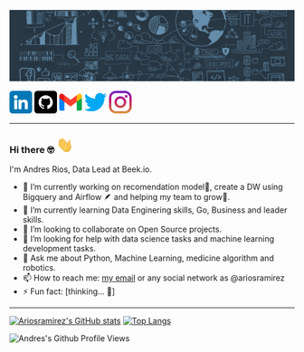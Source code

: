 <!-- Baner -->
![baner](images/github_background.jpg)

<!-- Social Media -->
<a href="https://www.linkedin.com/in/ariosramirez"><img src="https://github.com/ariosramirez/ariosramirez/blob/main/images/logos/linkedin.png" width="40" /></a>
<a href="https://github.com/ariosramirez"><img src="https://github.com/ariosramirez/ariosramirez/blob/main/images/logos/github.png" width="40" /></a>
<a href="mailto:ariosramirez.data@gmail.com"><img src="https://github.com/ariosramirez/ariosramirez/blob/main/images/logos/gmail.png" width="40" /></a>
<a href="https://twitter.com/ariosramirez"><img src="https://github.com/ariosramirez/ariosramirez/blob/main/images/logos/twitter.png" width="40" /></a>
<a href="https://www.instagram.com/ariosramirez"><img src="https://github.com/ariosramirez/ariosramirez/blob/main/images/logos/instagram.png" width="40" /></a>


---

<!-- Who I am -->
### Hi there 🤓 <img src="https://raw.githubusercontent.com/ABSphreak/ABSphreak/master/gifs/Hi.gif" width="30px">

I'm Andres Rios, Data Lead at Beek.io.

- 🔭 I’m currently working on recomendation model🤖, create a DW using Bigquery and Airflow 🪶 and helping my team to grow🚀.  
- 🌱 I’m currently learning Data Enginering skills, Go, Business and leader skills.
- 👯 I’m looking to collaborate on Open Source projects.
- 🤔 I’m looking for help with data science tasks and machine learning development tasks.
- 💬 Ask me about Python, Machine Learning, medicine algorithm and robotics. 
- 📫 How to reach me: [my email](mailto:ariosramirez.data@gmail.com) or any social network as @ariosramirez 
- ⚡ Fun fact: [thinking... 🤔] 
---

<link rel="stylesheet" href="https://cdn.jsdelivr.net/gh/devicons/devicon@v2.14.0/devicon.min.css">

[![Ariosramirez's GitHub stats](https://github-readme-stats.vercel.app/api?username=ariosramirez&count_private=true&theme=dark)](https://github.com/ariosramirez)
[![Top Langs](https://github-readme-stats.vercel.app/api/top-langs/?username=ariosramirez&count_private=true&theme=dark)](https://github.com/ariosramirez?tab=repositories)

![Andres's Github Profile Views](https://komarev.com/ghpvc/?username=ariosramirez&color=blueviolet)  
<a href="https://github.com/jstrieb/github-stats">